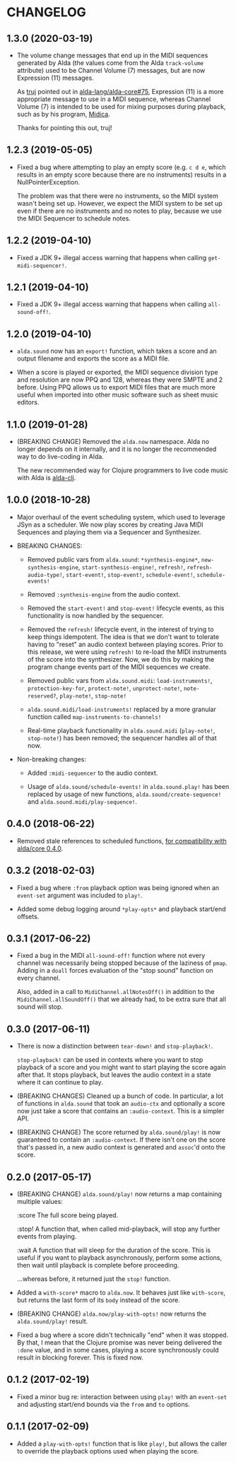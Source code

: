 # CHANGELOG

## 1.3.0 (2020-03-19)

* The volume change messages that end up in the MIDI sequences generated by Alda
  (the values come from the Alda `track-volume` attribute) used to be Channel
  Volume (7) messages, but are now Expression (11) messages.

  As [truj] pointed out in [alda-lang/alda-core#75][alda-core-75], Expression
  (11) is a more appropriate message to use in a MIDI sequence, whereas Channel
  Volume (7) is intended to be used for mixing purposes during playback, such as
  by his program, [Midica][midica].

  Thanks for pointing this out, truj!

## 1.2.3 (2019-05-05)

* Fixed a bug where attempting to play an empty score (e.g. `c d e`, which
  results in an empty score because there are no instruments) results in a
  NullPointerException.

  The problem was that there were no instruments, so the MIDI system wasn't
  being set up. However, we expect the MIDI system to be set up even if there
  are no instruments and no notes to play, because we use the MIDI Sequencer to
  schedule notes.

## 1.2.2 (2019-04-10)

* Fixed a JDK 9+ illegal access warning that happens when calling
  `get-midi-sequencer!`.

## 1.2.1 (2019-04-10)

* Fixed a JDK 9+ illegal access warning that happens when calling
  `all-sound-off!`.

## 1.2.0 (2019-04-10)

* `alda.sound` now has an `export!` function, which takes a score and an output
  filename and exports the score as a MIDI file.

* When a score is played or exported, the MIDI sequence division type and
  resolution are now PPQ and 128, whereas they were SMPTE and 2 before. Using
  PPQ allows us to export MIDI files that are much more useful when imported
  into other music software such as sheet music editors.

## 1.1.0 (2019-01-28)

* (BREAKING CHANGE) Removed the `alda.now` namespace. Alda no longer depends on
  it internally, and it is no longer the recommended way to do live-coding in
  Alda.

  The new recommended way for Clojure programmers to live code music with Alda
  is [alda-clj].

[alda-clj]: https://github.com/daveyarwood/alda-clj

## 1.0.0 (2018-10-28)

* Major overhaul of the event scheduling system, which used to leverage JSyn as
  a scheduler. We now play scores by creating Java MIDI Sequences and playing
  them via a Sequencer and Synthesizer.

* BREAKING CHANGES:
  * Removed public vars from `alda.sound`: `*synthesis-engine*`,
    `new-synthesis-engine`, `start-synthesis-engine!`, `refresh!`,
    `refresh-audio-type!`, `start-event!`, `stop-event!`, `schedule-event!`,
    `schedule-events!`

  * Removed `:synthesis-engine` from the audio context.

  * Removed the `start-event!` and `stop-event!` lifecycle events, as this
    functionality is now handled by the sequencer.

  * Removed the `refresh!` lifecycle event, in the interest of trying to keep
    things idempotent. The idea is that we don't want to tolerate having to
    "reset" an audio context between playing scores. Prior to this release, we
    were using `refresh!` to re-load the MIDI instruments of the score into the
    synthesizer. Now, we do this by making the program change events part of the
    MIDI sequences we create.

  * Removed public vars from `alda.sound.midi`: `load-instruments!`,
    `protection-key-for`, `protect-note!`, `unprotect-note!`, `note-reserved?`,
    `play-note!`, `stop-note!`

  * `alda.sound.midi/load-instruments!` replaced by a more granular function
    called `map-instruments-to-channels!`

  * Real-time playback functionality in `alda.sound.midi` (`play-note!`,
    `stop-note!`) has been removed; the sequencer handles all of that now.

* Non-breaking changes:
  * Added `:midi-sequencer` to the audio context.

  * Usage of `alda.sound/schedule-events!` in `alda.sound.play!` has been
    replaced by usage of new functions, `alda.sound/create-sequence!` and
    `alda.sound.midi/play-sequence!`.

## 0.4.0 (2018-06-22)

* Removed stale references to scheduled functions, [for compatibility with
  alda/core 0.4.0](https://github.com/alda-lang/alda-core/pull/65).

## 0.3.2 (2018-02-03)

* Fixed a bug where `:from` playback option was being ignored when an
  `event-set` argument was included to `play!`.

* Added some debug logging around `*play-opts*` and playback start/end offsets.

## 0.3.1 (2017-06-22)

* Fixed a bug in the MIDI `all-sound-off!` function where not every channel was
  necessarily being stopped because of the laziness of `pmap`. Adding in a
  `doall` forces evaluation of the "stop sound" function on every channel.

  Also, added in a call to `MidiChannel.allNotesOff()` in addition to the
  `MidiChannel.allSoundOff()` that we already had, to be extra sure that all
  sound will stop.

## 0.3.0 (2017-06-11)

* There is now a distinction between `tear-down!` and `stop-playback!`.

  `stop-playback!` can be used in contexts where you want to stop playback of a
  score and you might want to start playing the score again after that. It stops
  playback, but leaves the audio context in a state where it can continue to
  play.

* (BREAKING CHANGES) Cleaned up a bunch of code. In particular, a lot of
  functions in `alda.sound` that took an `audio-ctx` and optionally a score now
  just take a score that contains an `:audio-context`. This is a simpler API.

* (BREAKING CHANGE) The score returned by `alda.sound/play!` is now guaranteed
  to contain an `:audio-context`. If there isn't one on the score that's passed
  in, a new audio context is generated and `assoc`'d onto the score.

## 0.2.0 (2017-05-17)

* (BREAKING CHANGE) `alda.sound/play!` now returns a map containing multiple
  values:

     :score    The full score being played.

     :stop!    A function that, when called mid-playback, will stop any further
               events from playing.

     :wait     A function that will sleep for the duration of the score. This is
               useful if you want to playback asynchronously, perform some
               actions, then wait until playback is complete before proceeding.

  ...whereas before, it returned just the `stop!` function.

* Added a `with-score*` macro to `alda.now`. It behaves just like `with-score`, but returns the last form of its `body` instead of the score.

* (BREAKING CHANGE) `alda.now/play-with-opts!` now returns the `alda.sound/play!` result.

* Fixed a bug where a score didn't technically "end" when it was stopped. By
  that, I mean that the Clojure promise was never being delivered the `:done`
  value, and in some cases, playing a score synchronously could result in
  blocking forever. This is fixed now.

## 0.1.2 (2017-02-19)

* Fixed a minor bug re: interaction between using `play!` with an `event-set` and adjusting start/end bounds via the `from` and `to` options.

## 0.1.1 (2017-02-09)

* Added a `play-with-opts!` function that is like `play!`, but allows the caller to override the playback options used when playing the score.

[truj]: https://github.com/truj
[alda-core-75]: https://github.com/alda-lang/alda-core/issues/75
[midica]: https://github.com/truj/midica
